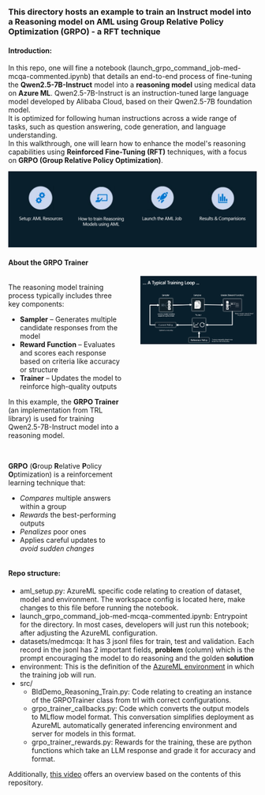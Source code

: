 ### This directory hosts an example to train an Instruct model into a Reasoning model on AML using Group Relative Policy Optimization (GRPO) - a RFT technique

#### Introduction:
In this repo, one will fine a notebook (launch_grpo_command_job-med-mcqa-commented.ipynb) that details an end-to-end process of fine-tuning the **Qwen2.5-7B-Instruct** model into a **reasoning model** using medical data on **Azure ML**. Qwen2.5-7B-Instruct is an instruction-tuned large language model developed by Alibaba Cloud, based on their Qwen2.5-7B foundation model. \
It is optimized for following human instructions across a wide range of tasks, such as question answering, code generation, and language understanding. \
In this walkthrough, one will learn how to enhance the model's reasoning capabilities using **Reinforced Fine-Tuning (RFT)** techniques, with a focus on **GRPO (**G**roup **R**elative **P**olicy **O**ptimization)**.

<img src="images/agenda.png" alt="image.png" width="1000"/>

#### About the GRPO Trainer
<div style="display: flex; align-items: flex-start; gap: 32px;">
  <div style="flex: 1;">
    <p>The reasoning model training process typically includes three key components:</p>
    <ul>
      <li><strong>Sampler</strong> – Generates multiple candidate responses from the model</li>
      <li><strong>Reward Function</strong> – Evaluates and scores each response based on criteria like accuracy or structure</li>
      <li><strong>Trainer</strong> – Updates the model to reinforce high-quality outputs</li>
    </ul>
    <p>
      In this example, the <strong>GRPO Trainer</strong> (an implementation from TRL library) is used for training Qwen2.5-7B-Instruct model into a reasoning model.
    </p>
    <br>
    <p>
      <strong>GRPO</strong> (<strong>G</strong>roup <strong>R</strong>elative <strong>P</strong>olicy <strong>O</strong>ptimization) is a reinforcement learning technique that:
    </p>
    <ul>
      <li><em>Compares</em> multiple answers within a group</li>
      <li><em>Rewards</em> the best-performing outputs</li>
      <li><em>Penalizes</em> poor ones</li>
      <li>Applies careful updates to <em>avoid sudden changes</em></li>
    </ul>
  </div>
  <div style="flex: 1; display: flex; justify-content: center;">
    <img src="images/training_loop.png" alt="Training Loop" style="max-width:100%; width: 600px;"/>
  </div>
</div> 


#### Repo structure:
- aml_setup.py: AzureML specific code relating to creation of dataset, model and environment. The workspace config is located here, make changes to this file before running the notebook.
- launch_grpo_command_job-med-mcqa-commented.ipynb: Entrypoint for the directory. In most cases, developers will just run this notebook; after adjusting the AzureML configuration.
- datasets/medmcqa: It has 3 jsonl files for train, test and validation. Each record in the jsonl has 2 important fields, **problem** (column) which is the prompt encouraging the model to do reasoning and the golden **solution**
- environment: This is the definition of the [AzureML environment](https://learn.microsoft.com/en-us/azure/machine-learning/concept-environments?view=azureml-api-2) in which the training job will run.
- src/
    - BldDemo_Reasoning_Train.py: Code relating to creating an instance of the GRPOTrainer class from trl with correct configurations.
    - grpo_trainer_callbacks.py: Code which converts the output models to MLflow model format. This conversation simplifies deployment as AzureML automatically generated inferencing environment and server for models in this format.
    - grpo_trainer_rewards.py: Rewards for the training, these are python functions which take an LLM response and grade it for accuracy and format.

Additionally, [this video](https://youtu.be/YOm_IQt3YWw?si=5nZzyy-PZyP9XFSU&t=1344) offers an overview based on the contents of this repository.